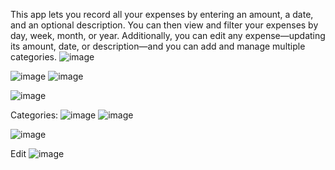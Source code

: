 This app lets you record all your expenses by entering an amount, a date, and an optional description. You can then view and filter your expenses by day, week, month, or year. Additionally, 
you can edit any expense—updating its amount, date, or description—and you can add and manage multiple categories.
![image](https://github.com/user-attachments/assets/a99decba-09c5-46d2-b688-d03d6db9b5b9)

![image](https://github.com/user-attachments/assets/d64d7bc9-df60-4dd9-8941-e941046cd875)
![image](https://github.com/user-attachments/assets/6a3240bd-bf51-4ea2-a292-a595ffc0daea)

![image](https://github.com/user-attachments/assets/9f1e7485-99af-46ea-81b8-8246d3f912ca)


Categories:
![image](https://github.com/user-attachments/assets/e6f5412e-2020-42af-b5f6-95469ea52f24)
![image](https://github.com/user-attachments/assets/ffdcf2ae-6b55-4e67-9047-3336399fb2e1)


![image](https://github.com/user-attachments/assets/db4685db-3f7f-4653-bd85-752f7cb2d1f6)

Edit 
![image](https://github.com/user-attachments/assets/d5bd8626-5d49-4899-9f57-e949dd7a0729)
